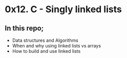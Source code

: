 # 0x12. C - Singly linked lists
## In this repo;
- Data structures and Algorithms 
- When and why using linked lists vs arrays
- How to build and use linked lists
